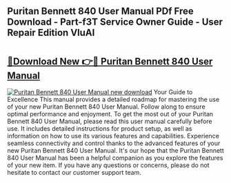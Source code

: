 ## Puritan Bennett 840 User Manual PDf Free Download - Part-f3T Service Owner Guide - User Repair Edition VluAI

# <h2><a href="http://bc98960.oget.top/?id=Puritan+Bennett+840+User+Manual">🔗Download New 👉🔴 Puritan Bennett 840 User Manual</a></h2>

[![Puritan Bennett 840 User Manual new download](https://i.imgur.com/5g1atiW.png)](http://bc98960.oget.top/?id=Puritan+Bennett+840+User+Manual)
Your Guide to Excellence This manual provides a detailed roadmap for mastering the use of your new Puritan Bennett 840 User Manual. Follow along to ensure optimal performance and enjoyment. To get the most out of your Puritan Bennett 840 User Manual, please read this user manual carefully before use. It includes detailed instructions for product setup, as well as information on how to use its various features and capabilities. Experience seamless connectivity and control thanks to the advanced features of your new Puritan Bennett 840 User Manual. It's our hope that the Puritan Bennett 840 User Manual has been a helpful companion as you explore the features of your new item. If you have any questions or concerns, please do not hesitate to contact our customer support team.
